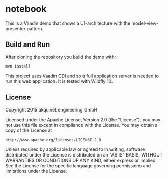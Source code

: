 # notebook
This is a Vaadin demo that shows a UI-architecture with the model-view-presenter pattern.

## Build and Run
After cloning the repository you build the demo with:

`mvn install`

This project uses Vaadin CDI and so a full application server is needed to run this web application.
It is tested with Wildfly 10.

## License
Copyright 2015 akquinet engineering GmbH

Licensed under the Apache License, Version 2.0 (the "License");
you may not use this file except in compliance with the License.
You may obtain a copy of the License at

    http://www.apache.org/licenses/LICENSE-2.0

Unless required by applicable law or agreed to in writing, software
distributed under the License is distributed on an "AS IS" BASIS,
WITHOUT WARRANTIES OR CONDITIONS OF ANY KIND, either express or implied.
See the License for the specific language governing permissions and
limitations under the License.
